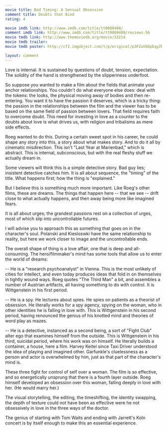 ```yaml
---
movie title: Bad Timing: A Sensual Obsession
comment title: Doubts that Bind
rating: 4

movie imdb link: http://www.imdb.com/title/tt0080408/
comment imdb link: http://www.imdb.com/title/tt0080408/reviews-56
movie tmdb link: http://www.themoviedb.org/movie/33214
movie tmdb trailer: 
movie tmdb poster: http://cf2.imgobject.com/t/p/original/p3FZaVbDpEqyZb65KDylbcaTUwq.jpg

layout: comment
---
```


Love is internal. It is sustained by questions of doubt, tension, expectation. The solidity of the hand is strengthened by the slipperiness underfoot.

So suppose you wanted to make a film about the fields that animate your anchor relationships. You couldn't do what everyone else does: deal with the tokens: the looks, the physical moving away of bodies and then re-entering. You want it to have the passion it deserves, which is a tricky thing: the passion in the relationships between the film and the viewer has to be based on the same field of passion between lovers. That field requires faith to overcome doubt. This need for investing in love as a counter to the doubts about love is what drives us, with religion and tribalisms as mere side effects.

Roeg wanted to do this. During a certain sweet spot in his career, he could shape any story into this, a story about what makes story. And to do it all by cinematic misdirection. This isn't "Last Year at Marienbad," which is abstract. This is internal, subconscious, but with the real fleshy stuff we actually dream in.

Some viewers will think this is a simple detective story. Bad guy lies; insistent detective catches him. It is all about sequence, the "timing" of the title. What happens first; how the thing is "explained."

But I believe this is something much more important. Like Roeg's other films, these are dreams. The things that happen here -- that we see -- drift close to what actually happens, and then away being more like imagined fears. 

It is all about urges; the grandest passions rest on a collection of urges, most of which slip into uncontrollable futures.

I will advise you to approach this as something that goes on in the character's soul. Polanski and Kiesloswki have the same relationship to reality, but here we work closer to image and the uncontrollable ends. 

The overall shape of thing is a love affair, one that is deep and all-consuming. The hero/filmmaker's mind has some tools that allow us to enter the world of dreams:

-- He is a "research psychoanalyst" in Vienna. This is the most unlikely of cities for intellect, and even today produces ideas that fold in on themselves in tightly wound ways. Roeg quotes "The Third Man" a bit, and assembles a number of Austrian artifacts, all having something to do with control. It is Wittgenstein in his first period.

-- He is a spy. He lectures about spies. He spies on patients as a theorist of obsession. He literally works for a spy agency, spying on the woman, who in other identities he is falling in love with. This is Wittgenstein in his second period, having renounced the genius of his knotted mind and theories of word play as mazes.

-- He is a detective, instanced as a second being, a sort of "Fight Club" alter ego that examines himself from the outside. This is Wittgenstein in his third, suicidal period, where his work was on himself. He literally builds a container, a house, here a film. Harvey Keitel since Taxi Driver understood the idea of playing and imagined other. Garfunkle's cluelessness as a person and actor is overwhelmed by him, just as that part of the character's mind is.

These three fight for control of self over a woman. The film is so effective, and so energetically unsprung that there is a fourth layer outside. Roeg himself developed an obsession over this woman, falling deeply in love with her. (He would marry her.) 

The visual storytelling, the editing, the timeshifting, the identity swapping, the depth of texture could not have been as effective were he not obsessively in love in the three ways of the doctor.

The genius of starting with Tom Waits and ending with Jarrett's Koln concert is by itself enough to make this an essential experience.